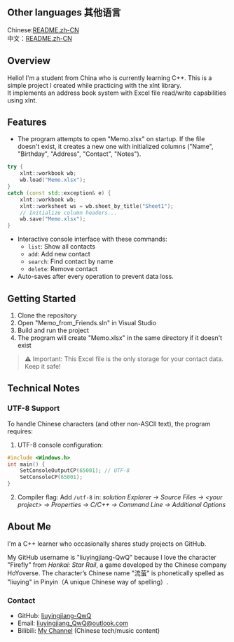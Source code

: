 ## Other languages 其他语言  
Chinese:[README.zh-CN](README.zh-CN.md)  
中文：[README.zh-CN](README.zh-CN.md)
## Overview  
Hello! I'm a student from China who is currently learning C++. This is a simple project I created while practicing with the xlnt library.  
It implements an address book system with Excel file read/write capabilities using xlnt.

## Features  
- The program attempts to open "Memo.xlsx" on startup. If the file doesn't exist, it creates a new one with initialized columns ("Name", "Birthday", "Address", "Contact", "Notes").
```cpp
try {
    xlnt::workbook wb;
    wb.load("Memo.xlsx");
}
catch (const std::exception& e) {
    xlnt::workbook wb;
    xlnt::worksheet ws = wb.sheet_by_title("Sheet1");
    // Initialize column headers...
    wb.save("Memo.xlsx");
}
```

- Interactive console interface with these commands:
  - `list`: Show all contacts
  - `add`: Add new contact
  - `search`: Find contact by name
  - `delete`: Remove contact
- Auto-saves after every operation to prevent data loss.

## Getting Started  
1. Clone the repository
2. Open "Memo_from_Friends.sln" in Visual Studio
3. Build and run the project
4. The program will create "Memo.xlsx" in the same directory if it doesn't exist

> ⚠️ Important: This Excel file is the only storage for your contact data. Keep it safe!

## Technical Notes  
### UTF-8 Support  
To handle Chinese characters (and other non-ASCII text), the program requires:
1. UTF-8 console configuration:
```cpp
#include <Windows.h>
int main() {
    SetConsoleOutputCP(65001); // UTF-8
    SetConsoleCP(65001);
}
```
2. Compiler flag: Add `/utf-8` in:
   *solution Explorer → Source Files → \<your project> → Properties → C/C++ → Command Line → Additional Options*

## About Me  
I'm a C++ learner who occasionally shares study projects on GitHub. 

My GitHub username is "liuyingjiang-QwQ" because I love the character "Firefly" from *Honkai: Star Rail*, a game developed by the Chinese company HoYoverse. The character’s Chinese name "流萤" is phonetically spelled as "liuying" in Pinyin（A unique Chinese way of spelling）. 

### Contact  
- GitHub: [liuyingjiang-QwQ](https://github.com/liuyingjiang-QwQ)  
- Email: liuyingjiang_QwQ@outlook.com  
- Bilibili: [My Channel](https://space.bilibili.com/3546591566760474) (Chinese tech/music content)  
